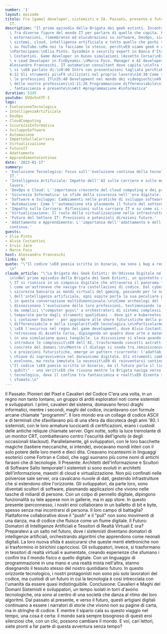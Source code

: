 ```yaml
---
number: '1'
layout: episode
titolo: Fra [game] developer, sistemisti e IA. Passato, presente e futuro delle professioni
  IT.
description: "Il primo episodio della Brigata dei geek estinti. Incontri informali\
  \ fra diverse figure del mondo IT per parlare di quello che capita. Fra divagazioni,\
  \ esternazioni, rimembranze ed elucubrazioni su software, DevOps, sicurezza, sviluppo,\
  \ sistemi, cloud, intelligenza artificiale e tutto quello che pochi vogliono guardare\
  \ su YouTube.\nMa noi lo facciamo lo stesso, perch\xE9 siamo geek e ci piace cazzeggiare.\n\
  \nPartecipano:\nElia Pinto. Sysadmin e security expert in Banca d'Italia\nAlvio\
  \ Costantini. Game developer in Kunos simulazioni (Assetto Corsa)\nErvis Jace. Co-Founder\
  \ e Lead Developer in FinDynamic.\nMarco Foco. Manager e AI developer in NVidia.\n\
  Alessandro Franceschi. IT automation consultant dove capita.\n\nTra frizzi e lazzi\
  \ si \xE8 parlato di:\n0:00 Intro con presentazioni tagliata perch\xE9 sono niubbo\n\
  6:12 Gli strumenti pi\xF9 utilizzati nel proprio lavoro\n14:30 Come sono cambiate\
  \ le professioni IT\n35:48 Development nel mondo dei videogiochi\n49:38 Il futuro\
  \ delle nostre professioni\n1:11:26 Programmazione differenziabile\n1:16:08 Singolarit\xE0\
  , fantascienza e presente\n\n#it #programmazione #informatica"
duration: 5345
youtube: DVQv5nX7F-I
tags:
- EvoluzioneTecnologica
- IntelligenzaArtificiale
- DevOps
- CloudComputing
- SicurezzaInformatica
- SviluppoSoftware
- Automazione
- ImpattoSullaCarriera
- Virtualizzazione
- FuturoIT
- Adattamento
- ApprendimentoContinuo
date: '2023-01-17'
summary:
- 'Evoluzione Tecnologica: Focus sull''evoluzione continua della tecnologia nel settore
  IT.'
- 'Intelligenza Artificiale: Impatto dell''AI sulle carriere e sulle metodologie di
  lavoro.'
- 'DevOps e Cloud: L''importanza crescente del cloud computing e dei principi DevOps.'
- 'Sicurezza Informatica: Le sfide della sicurezza nell''era digitale.'
- 'Software e Sviluppo: Cambiamenti nelle pratiche di sviluppo software.'
- 'Automazione: Come l''automazione sta plasmando il futuro del settore.'
- 'Impatto sulla Carriera: Riflessioni sulle carriere IT e su come si sono evolute.'
- 'Virtualizzazione: Il ruolo della virtualizzazione nelle infrastrutture IT.'
- 'Futuro del Settore IT: Previsioni e potenziali direzioni future.'
- 'Adattamento e Apprendimento: L''importanza dell''adattamento e dell''apprendimento
  continuo.'
guests:
- Elia Pinto
- Alvio Costantini
- Ervis Jace
- Marco Foco
host: Alessandro Franceschi
links: NA
quote: "\"Il codice \xE8 poesia scritta in binario, ma sono i bug a renderla umana.\"\
  \n"
claude_article: "\"La Brigata dei Geek Estinti: Un'Odissea Digitale nel Presente Futuro\"\
  \n\nNel primo episodio della Brigata dei Geek Estinti, un quintetto di veterani\
  \ IT si riunisce in un simposio digitale che attraversa il panorama tecnologico\
  \ come un'astronave che naviga tra costellazioni di codice. Dal cyberspazio della\
  \ sicurezza bancaria ai mondi virtuali del gaming, passando per le neurali profondit\xE0\
  \ dell'intelligenza artificiale, ogni ospite porta la sua peculiare prospettiva\
  \ in questa conversazione multidimensionale.\n\nCome archeologi del futuro, i partecipanti\
  \ dissezionano l'evoluzione delle loro professioni, testimoniando la metamorfosi\
  \ da semplici \"computer guys\" a orchestratori di sistemi complessi. Il viaggio\
  \ temporale parte dagli strumenti quotidiani - dove git e kubernetes danzano con\
  \ i container Docker - per approdare alle shore futuristiche della programmazione\
  \ differenziabile e della singolarit\xE0 tecnologica.\n\nParticolarmente illuminante\
  \ \xE8 l'excursus nel regno del game development, dove Alvio Costantini svela i\
  \ retroscena di Assetto Corsa, dipingendo un quadro dove arte e matematica si fondono\
  \ in una simulazione quasi tangibile. La discussione si eleva quando Marco Foco\
  \ introduce le complessit\xE0 dell'AI, trasformando concetti astratti in visioni\
  \ concrete del domani.\n\nMentre il dialogo si snoda tra reminiscenze nostalgiche\
  \ e proiezioni futuristiche, emerge un pattern ricorrente: l'adattabilit\xE0 come\
  \ chiave di sopravvivenza nel darwinismo digitale. Gli strumenti cambiano, le metodologie\
  \ evolvono, ma resta immutata la necessit\xE0 di reinventarsi continuamente.\n\n\
  \"Il codice \xE8 poesia scritta in binario, ma il futuro parla il linguaggio dei\
  \ qubit\" - una verit\xE0 che risuona mentre la Brigata naviga verso l'orizzonte\
  \ tecnologico, dove il confine tra fantascienza e realt\xE0 diventa sempre pi\xF9\
  \ sfumato.\n"
---
```

Il Passato: Pionieri del Pixel e Cavalieri del Codice
C'era una volta, in un regno non tanto lontano, un gruppo di arditi esploratori noti come sistemisti e sviluppatori. I primi, cavalieri del sistema, domavano feroci draghi informatici, mentre i secondi, maghi del codice, incantavano con formule arcane chiamate "programmi". Il loro mondo era un collage di codice ASCII e di terminali che sfavillavano più di una sfera da discoteca degli anni '80.
I sistemisti, con le loro armature luccicanti di certificazioni, erano i custodi delle antiche reliquie chiamate server. Ogni notte, sotto la luce tremolante di un monitor CRT, combattevano contro l'oscurità dell'ignoto (e degli occasionali blackout).
Parallelamente, gli sviluppatori, con le loro bacchette magiche (tastiere meccaniche, si intende), evocavano mondi interi con il solo potere delle loro menti e dieci dita. Creavano incantesimi in linguaggi esoterici come Fortran e Cobol, che oggi suonano più come nomi di antichi faraoni che di tecnologie.
Il Presente: Architetti dell'Informazione e Scultori di Software
Salto temporale! I sistemisti si sono evoluti in architetti dell'informazione, maestri di cloud e virtualizzazione. Non più confinati nelle polverose sale server, ora cavalcano nuvole di dati, gestendo infrastrutture che si estendono oltre l'orizzonte.
Gli sviluppatori, da parte loro, sono diventati scultori di software, plasmando applicazioni che vivono nelle tasche di miliardi di persone. Con un colpo di pennello digitale, dipingono funzionalità su tele appese non in gallerie, ma in app store.
In questo presente iperconnesso, i nostri eroi collaborano in un balletto di bit e byte, spesso senza mai incontrarsi di persona. Il loro campo di battaglia? Piattaforme collaborative dove il "push" e il "pull" non sono movimenti di una danza, ma di codice che fluisce come un fiume digitale.
Il Futuro: Domatori di Intelligenze Artificiali e Tessitori di Realtà Virtuali
E ora? Preparatevi a un salto nel futuro, dove i sistemisti diventano domatori di intelligenze artificiali, orchestrando algoritmi che apprendono come neonati digitali. La loro nuova sfida è assicurarsi che queste menti elettroniche non si trasformino in birichini capricciosi.
Gli sviluppatori, invece, si trasformano in tessitori di realtà virtuali e aumentate, creando esperienze che sfumano i confini tra il mondo fisico e quello digitale. Con un linguaggio di programmazione in una mano e una realtà mista nell'altra, stanno disegnando il tessuto stesso del nostro quotidiano futuro.
In questo orizzonte tecnologico, i nostri protagonisti non sono più solo lavoratori del codice, ma custodi di un futuro in cui la tecnologia è così intrecciata con l'umanità da essere quasi indistinguibile.
Conclusione: Cavalieri e Maghi del Domani
Sistemisti e sviluppatori, un tempo isolati in torri d'avorio tecnologiche, ora sono al centro di una società che danza al ritmo dei loro algoritmi. Dal passato al presente, e verso il futuro, questi artigiani digitali continuano a essere i narratori di storie che vivono non su pagine di carta, ma in stringhe di codice.
E mentre il sipario cala su questo viaggio nel tempo, una cosa è certa: il mondo sarà sempre bisognoso di questi eroi silenziosi che, con un clic, possono cambiare il mondo. E voi, cari lettori, siete pronti a far parte di questa avventura senza tempo?
